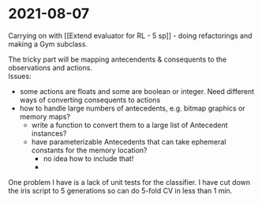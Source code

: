 # 2021-08-07
Carrying on with [[Extend evaluator for RL - 5 sp]] - doing refactorings and making a Gym subclass.

The tricky part will be mapping antecendents & consequents to the observations and actions.  
Issues:
- some actions are floats and some are boolean or integer.  Need different ways of converting consequents to actions
- how to handle large numbers of antecedents, e.g. bitmap graphics or memory maps?
    - write a function to convert them to a large list of Antecedent instances?  
    - have parameterizable Antecedents that can take ephemeral constants for the memory location?
        - no idea how to include that!
        -   

One problem I have is a lack of unit tests for the classifier.     I have cut down the iris script to 5 generations so can do 5-fold CV in less than 1 min.  


